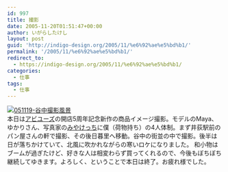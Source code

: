 ```yaml
---
id: 997
title: 撮影
date: 2005-11-20T01:51:47+00:00
author: いがらしたけし
layout: post
guid: 'http://indigo-design.org/2005/11/%e6%92%ae%e5%bd%b1/'
permalink: '/2005/11/%e6%92%ae%e5%bd%b1/'
redirect_to:
  - https://indigo-design.org/2005/11/%e6%92%ae%e5%bd%b1/
categories:
  - 仕事
tags:
  - 仕事
---
```

<a href="http://blog-imgs-29.fc2.com/a/r/m/armadillo75/051119a.jpg" target="_blank"><img src="http://blog-imgs-29.fc2.com/a/r/m/armadillo75/051119a.jpg" alt="051119-谷中撮影風景" border="0"></a><br />
本日は<a href="https://indigo-design.org/habi/" target="_blank">アビユーズ</a>の開店5周年記念新作の商品イメージ撮影。モデルのMaya、ゆかりさん、写真家の<a href="http://www.sonotoka.net/" target="_blank">みやけっち</a>に僕（荷物持ち）の4人体制。まず井荻駅前のパン屋さんの軒で撮影、その後日暮里へ移動。谷中の街並の中で撮影。後半は日が落ちかけていて、北風に吹かれながらの寒いロケになりました。
和小物はブームが過ぎたけど、好きな人は相変わらず買ってくれるので、今後もぼちぼち継続してゆきます。よろしく、ということで本日は終了。お疲れ様でした。
